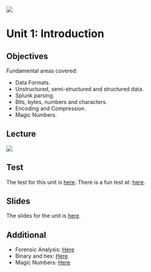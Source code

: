 <img src="https://github.com/billbuchanan/csn09112/blob/master/zadditional/top_csn09112.png"/>

# Unit 1: Introduction

## Objectives
Fundamental areas covered:

* Data Formats.
* Unstructured, semi-structured and structured data.
* Splunk parsing.
* Bits, bytes, numbers and characters.
* Encoding and Compression.
* Magic Numbers.


## Lecture
[![](http://img.youtube.com/vi/V_gStFDBlBA/0.jpg)](https://youtu.be/V_gStFDBlBA "Introduction")

  
## Test
The test for this unit is [here](https://asecuritysite.com/tests/tests?sortBy=cyberdata04).
There is a fun test at: [here](https://asecuritysite.com/tests/fun?sortBy=cyberdata04).

## Slides
The slides for the unit is [here](https://asecuritysite.com/public/ch04_what_is_data.ppsx).

## Additional

* Forensic Analysis: [Here](https://asecuritysite.com/tests/tests?sortBy=forensics01)
* Binary and hex: [Here](https://asecuritysite.com/tests/fun?sortBy=hex01)
* Magic Numbers: [Here](https://asecuritysite.com/forensics/magic)


